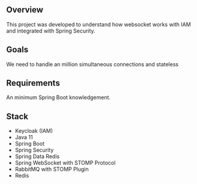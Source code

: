## Overview
This project was developed to understand how websocket works with IAM and integrated with Spring Security.

## Goals
We need to handle an million simultaneous connections and stateless

## Requirements
An minimum Spring Boot knowledgement.

## Stack
* Keycloak (IAM)
* Java 11
* Spring Boot
* Spring Security
* Spring Data Redis
* Spring WebSocket with STOMP Protocol
* RabbitMQ with STOMP Plugin
* Redis